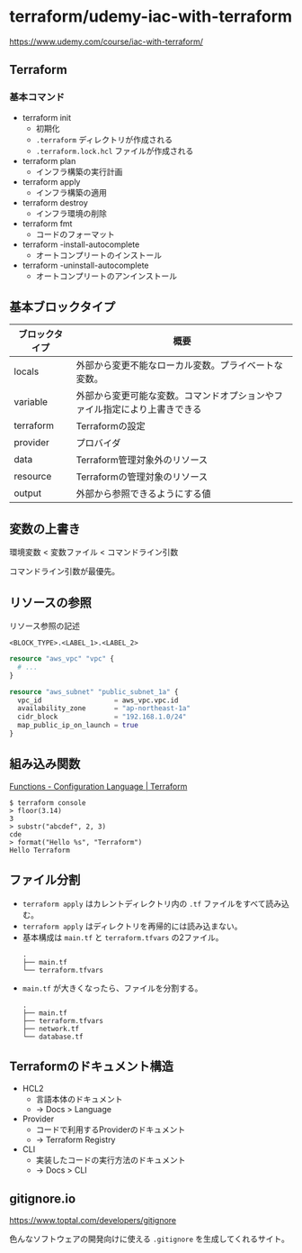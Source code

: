 # terraform/udemy-iac-with-terraform

https://www.udemy.com/course/iac-with-terraform/

## Terraform

### 基本コマンド

- terraform init
  - 初期化
  - `.terraform` ディレクトリが作成される
  - `.terraform.lock.hcl` ファイルが作成される
- terraform plan
  - インフラ構築の実行計画
- terraform apply
  - インフラ構築の適用
- terraform destroy
  - インフラ環境の削除
- terraform fmt
  - コードのフォーマット
- terraform -install-autocomplete
  - オートコンプリートのインストール
- terraform -uninstall-autocomplete
  - オートコンプリートのアンインストール

## 基本ブロックタイプ

| ブロックタイプ   | 概要                                    |
|-----------|---------------------------------------|
| locals    | 外部から変更不能なローカル変数。プライベートな変数。            |
| variable  | 外部から変更可能な変数。コマンドオプションやファイル指定により上書きできる |
| terraform | Terraformの設定                          |
| provider  | プロバイダ                                 |
| data      | Terraform管理対象外のリソース                   |
| resource  | Terraformの管理対象のリソース                   |
| output    | 外部から参照できるようにする値                       |

## 変数の上書き

環境変数 < 変数ファイル < コマンドライン引数

コマンドライン引数が最優先。

## リソースの参照

リソース参照の記述

```text
<BLOCK_TYPE>.<LABEL_1>.<LABEL_2>
```

```terraform
resource "aws_vpc" "vpc" {
  # ...
}

resource "aws_subnet" "public_subnet_1a" {
  vpc_id                  = aws_vpc.vpc.id
  availability_zone       = "ap-northeast-1a"
  cidr_block              = "192.168.1.0/24"
  map_public_ip_on_launch = true
}
```

## 組み込み関数

[Functions - Configuration Language | Terraform](https://developer.hashicorp.com/terraform/language/functions)

```
$ terraform console
> floor(3.14)
3
> substr("abcdef", 2, 3)
cde
> format("Hello %s", "Terraform")
Hello Terraform
```

## ファイル分割

- `terraform apply` はカレントディレクトリ内の `.tf` ファイルをすべて読み込む。
- `terraform apply` はディレクトリを再帰的には読み込まない。
- 基本構成は `main.tf` と `terraform.tfvars` の2ファイル。
  ```text
  .
  ├── main.tf
  └── terraform.tfvars
  ```
- `main.tf` が大きくなったら、ファイルを分割する。
  ```text
  .
  ├── main.tf
  ├── terraform.tfvars
  ├── network.tf
  └── database.tf
  ```

## Terraformのドキュメント構造

- HCL2
  - 言語本体のドキュメント
  - → Docs > Language
- Provider
  - コードで利用するProviderのドキュメント
  - → Terraform Registry
- CLI
  - 実装したコードの実行方法のドキュメント
  - → Docs > CLI

## gitignore.io

https://www.toptal.com/developers/gitignore

色んなソフトウェアの開発向けに使える `.gitignore` を生成してくれるサイト。

